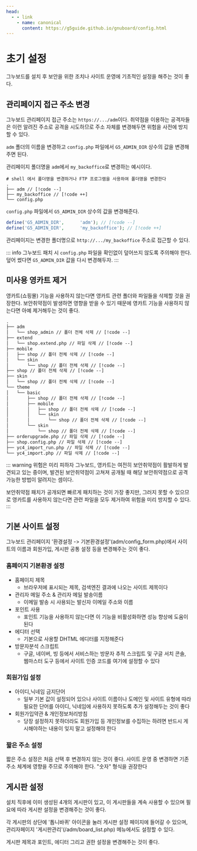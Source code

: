 ```yaml
---
head:
  - - link
    - name: canonical
      content: https://g5guide.github.io/gnuboard/config.html
---
```


# 초기 설정

그누보드를 설치 후 보안을 위한 조치나 사이트 운영에 기초적인 설정을 해주는 것이 좋다.

## 관리페이지 접근 주소 변경

그누보드 관리페이지 접근 주소는 `https://.../adm`이다. 취약점을 이용하는 공격자들은 이런 알려진 주소로 공격을 시도하므로 주소 자체를 변경해두면 위험을 사전에 방지할 수 있다.

`adm` 폴더의 이름을 변경하고 `config.php` 파일에서 `G5_ADMIN_DIR` 상수의 값을 변경해주면 된다.

관리페이지 폴더명을 `adm`에서 `my_backoffice`로 변경하는 예시이다.

```shell
# shell 에서 폴더명을 변경하거나 FTP 프로그램을 사용하여 폴더명을 변경한다
.
├── adm // [!code --]
├── my_backoffice // [!code ++]
└── config.php
```

`config.php` 파일에서 `G5_ADMIN_DIR` 상수의 값을 변경해준다.

```php
define('G5_ADMIN_DIR',      'adm'); // [!code --]
define('G5_ADMIN_DIR',      'my_backoffice'); // [!code ++]
```

관리페이지는 변경한 폴더명으로 `http://.../my_backoffice` 주소로 접근할 수 있다.

::: info
그누보드 패치 시 `config.php` 파일을 확인없이 덮어쓰지 않도록 주의해야 한다. 덮어 썼다면 `G5_ADMIN_DIR` 값을 다시 변경해두자.
:::

## 미사용 영카트 제거

영카트(쇼핑몰) 기능을 사용하지 않는다면 영카트 관련 폴더와 파일들을 삭제할 것을 권장한다. 보안취약점이 발생하면 영향을 받을 수 있기 때문에 영카트 기능을 사용하지 않는다면 아예 제거해두는 것이 좋다.

```txt
.
├── adm
│   └── shop_admin // 폴더 전체 삭제 // [!code --]
├── extend
│   └── shop.extend.php // 파일 삭제 // [!code --]
├── mobile
│   ├── shop // 폴더 전체 삭제 // [!code --]
│   └── skin
│       └── shop // 폴더 전체 삭제 // [!code --]
├── shop // 폴더 전체 삭제 // [!code --]
├── skin
│   └── shop // 폴더 전체 삭제 // [!code --]
└── theme
│   └── basic
│       ├── shop // 폴더 전체 삭제 // [!code --]
│       ├── mobile
│       │   ├── shop // 폴더 전체 삭제 // [!code --]
│       │   └── skin
│       │       └── shop // 폴더 전체 삭제 // [!code --]
│       └── skin
│           └── shop // 폴더 전체 삭제 // [!code --]
├── orderupgrade.php // 파일 삭제 // [!code --]
├── shop.config.php // 파일 삭제 // [!code --]
├── yc4_import_run.php // 파일 삭제 // [!code --]
└── yc4_import.php // 파일 삭제 // [!code --]
```

::: warning 위험은 미리 피하자
그누보드, 영카트는 여전히 보안취약점이 활발하게 발견되고 있는 중이며, 발견된 보안취약점이 고쳐져 공개될 때 해당 보안취약점으로 공격 가능한 방법이 알려지는 셈이다.

보안취약점 패치가 공개되면 빠르게 패치하는 것이 가장 좋지만, 그러지 못할 수 있으므로 영카트를 사용하지 않는다면 관련 파일을 모두 제거하여 위험을 미리 방지할 수 있다.
:::

## 기본 사이트 설정

그누보드 관리페이지 '환경설정 -> 기본환경설정'(adm/config_form.php)에서 사이트의 이름과 회원가입, 게시판 공통 설정 등을 변경해주는 것이 좋다.

### 홈페이지 기본환경 설정

- 홈페이지 제목
  - 브라우저에 표시되는 제목, 검색엔진 결과에 나오는 사이트 제목이다
- 관리자 메일 주소 & 관리자 메일 발송이름
  - 이메일 발송 시 사용되는 발신자 이메일 주소와 이름
- 포인트 사용
  - 포인트 기능을 사용하지 않는다면 이 기능을 비활성화하면 성능 향상에 도움이 된다
- 에디터 선택
  - 기본으로 사용할 DHTML 에디터를 지정해준다
- 방문자분석 스크립트
  - 구글, 네이버, 빙 등에서 서비스하는 방문자 추적 스크립트 및 구글 서치 콘솔, 웹마스터 도구 등에서 사이트 인증 코드를 여기에 설정할 수 있다

### 회원가입 설정

- 아이디,닉네임 금지단어
  - 일부 기본 값이 설정되어 있으나 사이트 이름이나 도메인 및 사이트 유형에 따라 필요한 단어를 아이디, 닉네임에 사용하지 못하도록 추가 설정해두는 것이 좋다
- 회원가입약관 & 개인정보처리방침
  - 당장 설정하지 못하더라도 회원가입 등 개인정보를 수집하는 하려면 반드시 게시해야하는 내용이 잊지 말고 설정해야 한다

### 짧은 주소 설정

짧은 주소 설정은 처음 선택 후 변경하지 않는 것이 좋다. 사이트 운영 중 변경하면 기존 주소 체계에 영향을 주므로 주의해야 한다. "숫자" 형식을 권장한다

## 게시판 설정

설치 직후에 이미 생성된 4개의 게시판이 있고, 이 게시판들을 계속 사용할 수 있으며 필요에 따라 게시판 설정을 변경해주는 것이 좋다.

각 게시판의 상단에 '톱니바퀴' 아이콘을 눌러 게시판 설정 페이지에 들어갈 수 있으며, 관리자페이지 '게시판관리'(/adm/board_list.php) 메뉴에서도 설정할 수 있다.

게시판 제목과 포인트, 에디터 그리고 권한 설정을 변경해주는 것이 좋다.
